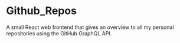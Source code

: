 # Github_Repos
A small React web frontend that gives an overview to all my personal repositories using the GitHub GraphQL API.
